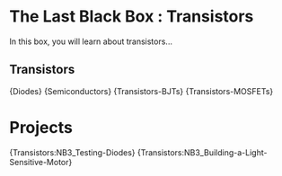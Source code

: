 # The Last Black Box : Transistors
In this box, you will learn about transistors...

## Transistors
{Diodes}
{Semiconductors}
{Transistors-BJTs}
{Transistors-MOSFETs}

# Projects
{Transistors:NB3_Testing-Diodes}
{Transistors:NB3_Building-a-Light-Sensitive-Motor}
